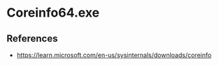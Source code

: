 # Coreinfo64.exe

## References
* https://learn.microsoft.com/en-us/sysinternals/downloads/coreinfo
